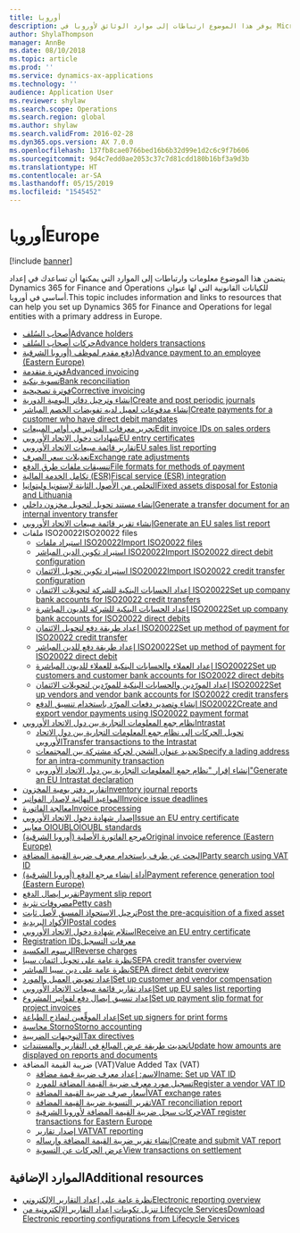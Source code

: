 ```yaml
---
title: أوروبا
description: يوفر هذا الموضوع ارتباطات إلى موارد الوثائق لأوروبا في Microsoft Dynamics 365 for Finance and Operations.
author: ShylaThompson
manager: AnnBe
ms.date: 08/10/2018
ms.topic: article
ms.prod: ''
ms.service: dynamics-ax-applications
ms.technology: ''
audience: Application User
ms.reviewer: shylaw
ms.search.scope: Operations
ms.search.region: global
ms.author: shylaw
ms.search.validFrom: 2016-02-28
ms.dyn365.ops.version: AX 7.0.0
ms.openlocfilehash: 137fb8cae0766bed16b6b32d99e1d2c6c9f7b606
ms.sourcegitcommit: 9d4c7edd0ae2053c37c7d81cdd180b16bf3a9d3b
ms.translationtype: HT
ms.contentlocale: ar-SA
ms.lasthandoff: 05/15/2019
ms.locfileid: "1545452"
---
```

# <a name="europe"></a><span data-ttu-id="79bb2-103">أوروبا</span><span class="sxs-lookup"><span data-stu-id="79bb2-103">Europe</span></span> 

[!include [banner](../includes/banner.md)]

<span data-ttu-id="79bb2-104">يتضمن هذا الموضوع معلومات وارتباطات إلى الموارد التي يمكنها أن تساعدك في إعداد Dynamics 365 for Finance and Operations للكيانات القانونية التي لها عنوان أساسي في أوروبا.</span><span class="sxs-lookup"><span data-stu-id="79bb2-104">This topic includes information and links to resources that can help you set up Dynamics 365 for Finance and Operations for legal entities with a primary address in Europe.</span></span> 

- [<span data-ttu-id="79bb2-105">أصحاب السُلف‬</span><span class="sxs-lookup"><span data-stu-id="79bb2-105">Advance holders</span></span>](emea-advance-holders.md)
 - [<span data-ttu-id="79bb2-106">حركات أصحاب السُلف</span><span class="sxs-lookup"><span data-stu-id="79bb2-106">Advance holders transactions</span></span>](emea-advance-holders-transactions.md)
 - [<span data-ttu-id="79bb2-107">دفع مقدم لموظف (‏‫أوروبا الشرقية‬)</span><span class="sxs-lookup"><span data-stu-id="79bb2-107">Advance payment to an employee (Eastern Europe)</span></span>](tasks/advance-payment-employee.md)
- [<span data-ttu-id="79bb2-108">فوترة متقدمة</span><span class="sxs-lookup"><span data-stu-id="79bb2-108">Advanced invoicing</span></span>](emea-advance-invoice.md)
- [<span data-ttu-id="79bb2-109">تسوية بنكية</span><span class="sxs-lookup"><span data-stu-id="79bb2-109">Bank reconciliation</span></span>](emea-bank-reconciliation.md)
- [<span data-ttu-id="79bb2-110">فوترة تصحيحية</span><span class="sxs-lookup"><span data-stu-id="79bb2-110">Corrective invoicing</span></span>](emea-corrective-invoice.md)
- [<span data-ttu-id="79bb2-111">إنشاء وترحيل دفاتر اليومية الدورية​</span><span class="sxs-lookup"><span data-stu-id="79bb2-111">Create and post periodic journals</span></span>](emea-create-post-periodic-journals.md)
- [<span data-ttu-id="79bb2-112">إنشاء مدفوعات لعميل لديه ‏‫تفويضات الخصم المباشر‬</span><span class="sxs-lookup"><span data-stu-id="79bb2-112">Create payments for a customer who have direct debit mandates</span></span>](tasks/create-payments-customers-who-have-direct-debit-mandates.md)
- [<span data-ttu-id="79bb2-113">تحرير معرفات الفواتير في أوامر المبيعات</span><span class="sxs-lookup"><span data-stu-id="79bb2-113">Edit invoice IDs on sales orders</span></span>](emea-edit-invoice-id-sales-orders.md)
- [<span data-ttu-id="79bb2-114">شهادات دخول الاتحاد الأوروبي</span><span class="sxs-lookup"><span data-stu-id="79bb2-114">EU entry certificates</span></span>](emea-entry-certificates.md)
- [<span data-ttu-id="79bb2-115">تقارير قائمة مبيعات الاتحاد الأوروبي</span><span class="sxs-lookup"><span data-stu-id="79bb2-115">EU sales list reporting</span></span>](emea-eu-sales-list.md)
- [<span data-ttu-id="79bb2-116">تعديلات سعر الصرف</span><span class="sxs-lookup"><span data-stu-id="79bb2-116">Exchange rate adjustments</span></span>](emea-exchange-rate-adjustments.md)
- [<span data-ttu-id="79bb2-117">تنسيقات ملفات طرق الدفع</span><span class="sxs-lookup"><span data-stu-id="79bb2-117">File formats for methods of payment</span></span>](emea-select-file-formats-for-the-method-of-payments.md)
- [<span data-ttu-id="79bb2-118">تكامل الخدمة المالية (ESR)</span><span class="sxs-lookup"><span data-stu-id="79bb2-118">Fiscal service (ESR) integration</span></span>](emea-fiscal-service-integration.md)
- [<span data-ttu-id="79bb2-119">التخلص من الأصول الثابتة لإستونيا وليتوانيا</span><span class="sxs-lookup"><span data-stu-id="79bb2-119">Fixed assets disposal for Estonia and Lithuania</span></span>](emea-credit-note-reverse-fixed-asset-sale.md)
- [<span data-ttu-id="79bb2-120">إنشاء مستند تحويل لتحويل مخزون داخلي</span><span class="sxs-lookup"><span data-stu-id="79bb2-120">Generate a transfer document for an internal inventory transfer</span></span>](tasks/transfer-document-internal-inventory-transfer.md)
- [<span data-ttu-id="79bb2-121">إنشاء تقرير قائمة مبيعات الاتحاد الأوروبي</span><span class="sxs-lookup"><span data-stu-id="79bb2-121">Generate an EU sales list report</span></span>](tasks/eur-00011-eu-sales-list-report.md)
- <span data-ttu-id="79bb2-122">ملفات ISO20022</span><span class="sxs-lookup"><span data-stu-id="79bb2-122">ISO20022 files</span></span>
  - [<span data-ttu-id="79bb2-123">استيراد ملفات ISO20022</span><span class="sxs-lookup"><span data-stu-id="79bb2-123">Import ISO20022 files</span></span>](emea-ISO20022-file-formats.md)
  - [<span data-ttu-id="79bb2-124">استيراد تكوين الدين المباشر ISO20022</span><span class="sxs-lookup"><span data-stu-id="79bb2-124">Import ISO20022 direct debit configuration</span></span>](tasks/import-iso20022-direct-debit-configuration.md)
  - [<span data-ttu-id="79bb2-125">استيراد تكوين تحويل الائتمان ISO20022</span><span class="sxs-lookup"><span data-stu-id="79bb2-125">Import ISO20022 credit transfer configuration</span></span>](tasks/import-iso20022-credit-transfer-configuration.md)
  - [<span data-ttu-id="79bb2-126">إعداد الحسابات البنكية للشركة لتحويلات الائتمان ISO20022</span><span class="sxs-lookup"><span data-stu-id="79bb2-126">Set up company bank accounts for ISO20022 credit transfers</span></span>](tasks/set-up-company-bank-accounts-iso20022-credit-transfers.md)
  - [<span data-ttu-id="79bb2-127">إعداد الحسابات البنكية للشركة للديون المباشرة ISO20022</span><span class="sxs-lookup"><span data-stu-id="79bb2-127">Set up company bank accounts for ISO20022 direct debits</span></span>](tasks/set-up-company-bank-accounts-iso20022-direct-debits.md)
  - [<span data-ttu-id="79bb2-128">إعداد طريقة دفع لتحويل الائتمان ISO20022</span><span class="sxs-lookup"><span data-stu-id="79bb2-128">Set up method of payment for ISO20022 credit transfer</span></span>](tasks/set-up-method-payment-iso20022-credit-transfer.md)
  - [<span data-ttu-id="79bb2-129">إعداد طريقة دفع للدين المباشر ISO20022</span><span class="sxs-lookup"><span data-stu-id="79bb2-129">Set up method of payment for ISO20022 direct debit</span></span>](tasks/setup-method-payment-iso20022-direct-debit.md)
  - [<span data-ttu-id="79bb2-130">إعداد العملاء والحسابات البنكية للعملاء للديون المباشرة ISO20022</span><span class="sxs-lookup"><span data-stu-id="79bb2-130">Set up customers and customer bank accounts for ISO20022 direct debits</span></span>](tasks/set-up-bank-accounts-iso20022-direct-debits.md)
  - [<span data-ttu-id="79bb2-131">إعداد المورّدين والحسابات البنكية للمورّدين لتحويلات الائتمان ISO20022</span><span class="sxs-lookup"><span data-stu-id="79bb2-131">Set up vendors and vendor bank accounts for ISO20022 credit transfers</span></span>](tasks/set-up-vendor-iso20022-credit-transfers.md)
  - [<span data-ttu-id="79bb2-132">إنشاء وتصدير دفعات المورّد باستخدام تنسيق الدفع ISO20022</span><span class="sxs-lookup"><span data-stu-id="79bb2-132">Create and export vendor payments using ISO20022 payment format</span></span>](tasks/create-export-vendor-payments-iso20022-payment-format.md)
- [<span data-ttu-id="79bb2-133">نظام جمع المعلومات التجارية بين دول الاتحاد الأوروبي</span><span class="sxs-lookup"><span data-stu-id="79bb2-133">Intrastat</span></span>](emea-intrastat.md)
  - [<span data-ttu-id="79bb2-134">تحويل الحركات إلى نظام جمع المعلومات التجارية بين دول الاتحاد الأوروبي</span><span class="sxs-lookup"><span data-stu-id="79bb2-134">Transfer transactions to the Intrastat</span></span>](tasks/transfer-transactions-intrastat.md)
  - [<span data-ttu-id="79bb2-135">تحديد عنوان الشحن لحركة مشتركة بين المجتمعات</span><span class="sxs-lookup"><span data-stu-id="79bb2-135">Specify a lading address for an intra-community transaction</span></span>](tasks/eur-00002-specify-lading-address-intra-community.md)
  - [<span data-ttu-id="79bb2-136">إنشاء إقرار "نظام جمع المعلومات التجارية بين دول الاتحاد الأوروبي"</span><span class="sxs-lookup"><span data-stu-id="79bb2-136">Generate an EU Intrastat declaration</span></span>](tasks/eur-00002-eu-intrastat-declaration.md)
- [<span data-ttu-id="79bb2-137">تقارير دفتر يومية المخزون</span><span class="sxs-lookup"><span data-stu-id="79bb2-137">Inventory journal reports</span></span>](emea-set-up-report-inventory-journal-names.md)
- [<span data-ttu-id="79bb2-138">المواعيد النهائية لإصدار الفواتير</span><span class="sxs-lookup"><span data-stu-id="79bb2-138">Invoice issue deadlines</span></span>](emea-invoice-issue-deadline.md)
- [<span data-ttu-id="79bb2-139">معالجة الفاتورة</span><span class="sxs-lookup"><span data-stu-id="79bb2-139">Invoice processing</span></span>](emea-invoice-processing.md)
- [<span data-ttu-id="79bb2-140">إصدار شهادة دخول الاتحاد الأوروبي</span><span class="sxs-lookup"><span data-stu-id="79bb2-140">Issue an EU entry certificate</span></span>](tasks/eur-00012-issue-eu-entry-certificate.md)
- [<span data-ttu-id="79bb2-141">معايير OIOUBL</span><span class="sxs-lookup"><span data-stu-id="79bb2-141">OIOUBL standards</span></span>](emea-oioubl-standards-electronic-invoicing.md)
- [<span data-ttu-id="79bb2-142">مرجع الفاتورة الأصلية (أوروبا الشرقية)</span><span class="sxs-lookup"><span data-stu-id="79bb2-142">Original invoice reference (Eastern Europe)</span></span>](tasks/ee-00004-original-invoice-reference.md)
- [<span data-ttu-id="79bb2-143">البحث عن طرف باستخدام معرف ضريبة القيمة المضافة</span><span class="sxs-lookup"><span data-stu-id="79bb2-143">Party search using VAT ID</span></span>](tasks/eur-00015-party-search-vat-id.md)
- [<span data-ttu-id="79bb2-144">أداة إنشاء مرجع الدفع (أوروبا الشرقية)</span><span class="sxs-lookup"><span data-stu-id="79bb2-144">Payment reference generation tool (Eastern Europe)</span></span>](tasks/ee-00015-payment-reference-generation-tool.md)
- [<span data-ttu-id="79bb2-145">تقرير إيصال الدفع​</span><span class="sxs-lookup"><span data-stu-id="79bb2-145">Payment slip report</span></span>](emea-eur-payment-slip-report-giro.md)
- [<span data-ttu-id="79bb2-146">مصروفات نثرية</span><span class="sxs-lookup"><span data-stu-id="79bb2-146">Petty cash</span></span>](emea-petty-cash.md)
- [<span data-ttu-id="79bb2-147">ترحيل الاستحواذ المسبق لأصل ثابت​</span><span class="sxs-lookup"><span data-stu-id="79bb2-147">Post the pre-acquisition of a fixed asset</span></span>](emea-pre-acquisition-acquisition-fixed-asset.md)
- [<span data-ttu-id="79bb2-148">الأكواد البريدية</span><span class="sxs-lookup"><span data-stu-id="79bb2-148">Postal codes</span></span>](emea-import-create-postal-codes-manually.md)
- [<span data-ttu-id="79bb2-149">استلام شهادة دخول الاتحاد الأوروبي</span><span class="sxs-lookup"><span data-stu-id="79bb2-149">Receive an EU entry certificate</span></span>](tasks/eur-00012-receive-eu-entry-certificate.md)
- [<span data-ttu-id="79bb2-150">‏‫معرفات التسجيل</span><span class="sxs-lookup"><span data-stu-id="79bb2-150">Registration IDs</span></span>](emea-registration-ids.md)
- [<span data-ttu-id="79bb2-151">الرسوم العكسية</span><span class="sxs-lookup"><span data-stu-id="79bb2-151">Reverse charges</span></span>](emea-reverse-charge.md)
- [<span data-ttu-id="79bb2-152">نظرة عامة على تحويل ائتمان سيبا</span><span class="sxs-lookup"><span data-stu-id="79bb2-152">SEPA credit transfer overview</span></span>](../accounts-payable/sepa-credit-transfer.md)
- [<span data-ttu-id="79bb2-153">نظرة عامة على دين سيبا المباشر</span><span class="sxs-lookup"><span data-stu-id="79bb2-153">SEPA direct debit overview</span></span>](../accounts-receivable/sepa-direct-debit-overview.md)
- [<span data-ttu-id="79bb2-154">إعداد تعويض العميل والمورد</span><span class="sxs-lookup"><span data-stu-id="79bb2-154">Set up customer and vendor compensation</span></span>](emea-compensation-customer-vendor-transactions.md)
- [<span data-ttu-id="79bb2-155">إعداد ‏‫تقارير قائمة مبيعات الاتحاد الأوروبي‬</span><span class="sxs-lookup"><span data-stu-id="79bb2-155">Set up EU sales list reporting</span></span>](tasks/eur-00011-eu-sales-list-reporting.md)
- [<span data-ttu-id="79bb2-156">إعداد تنسيق إيصال دفع لفواتير المشروع</span><span class="sxs-lookup"><span data-stu-id="79bb2-156">Set up payment slip format for project invoices</span></span>](tasks/set-up-payment-slip-format-project-invoices.md)
- [<span data-ttu-id="79bb2-157">إعداد الموقِّعين لنماذج الطباعة</span><span class="sxs-lookup"><span data-stu-id="79bb2-157">Set up signers for print forms</span></span>](emea-set-up-signers-for-printing-forms.md)
- [<span data-ttu-id="79bb2-158">محاسبة Storno</span><span class="sxs-lookup"><span data-stu-id="79bb2-158">Storno accounting</span></span>](emea-storno.md)
- [<span data-ttu-id="79bb2-159">التوجيهات الضريبية</span><span class="sxs-lookup"><span data-stu-id="79bb2-159">Tax directives</span></span>](emea-tax-directives.md)
- [<span data-ttu-id="79bb2-160">تحديث طريقة عرض المبالغ في التقارير والمستندات</span><span class="sxs-lookup"><span data-stu-id="79bb2-160">Update how amounts are displayed on reports and documents</span></span>](emea-amount-printing-forms.md)
- <span data-ttu-id="79bb2-161">ضريبة القيمة المضافة (VAT)</span><span class="sxs-lookup"><span data-stu-id="79bb2-161">Value Added Tax (VAT)</span></span>
  - [<span data-ttu-id="79bb2-162">الاسم: إعداد معرف ضريبة قيمة مضافة</span><span class="sxs-lookup"><span data-stu-id="79bb2-162">name: Set up VAT ID</span></span>](tasks/eur-00015-vat-id.md)
  - [<span data-ttu-id="79bb2-163">تسجيل مورد معرف ضريبة القيمة المضافة للمورد</span><span class="sxs-lookup"><span data-stu-id="79bb2-163">Register a vendor VAT ID</span></span>](tasks/eur-00015-registration-vendor-vat-id.md)
  - [<span data-ttu-id="79bb2-164">أسعار صرف ضريبة القيمة المضافة</span><span class="sxs-lookup"><span data-stu-id="79bb2-164">VAT exchange rates</span></span>](emea-vat-exchange-rate.md)
  - [<span data-ttu-id="79bb2-165">تقرير التسوية ضريبة القيمة المضافة</span><span class="sxs-lookup"><span data-stu-id="79bb2-165">VAT reconciliation report</span></span>](tasks/eur-00018-vat-reconciliation-report.md)
  - [<span data-ttu-id="79bb2-166">حركات سجل ضريبة القيمة المضافة لأوروبا الشرقية​</span><span class="sxs-lookup"><span data-stu-id="79bb2-166">VAT register transactions for Eastern Europe</span></span>](emea-vat-register-transactions.md)
  - [<span data-ttu-id="79bb2-167">إصدار تقارير VAT</span><span class="sxs-lookup"><span data-stu-id="79bb2-167">VAT reporting</span></span>](emea-vat-reporting.md)
  - [<span data-ttu-id="79bb2-168">إنشاء تقرير ضريبة القيمة المضافة وإرساله</span><span class="sxs-lookup"><span data-stu-id="79bb2-168">Create and submit VAT report</span></span>](tasks/create-submit-vat-report.md)
  - [<span data-ttu-id="79bb2-169">عرض الحركات عن التسوية</span><span class="sxs-lookup"><span data-stu-id="79bb2-169">View transactions on settlement</span></span>](emea-transactions-settlement-form.md)

## <a name="additional-resources"></a><span data-ttu-id="79bb2-170">الموارد الإضافية</span><span class="sxs-lookup"><span data-stu-id="79bb2-170">Additional resources</span></span>

- [<span data-ttu-id="79bb2-171">نظرة عامة على إعداد التقارير الإلكتروني</span><span class="sxs-lookup"><span data-stu-id="79bb2-171">Electronic reporting overview</span></span>](../../dev-itpro/analytics/general-electronic-reporting.md)
- [<span data-ttu-id="79bb2-172">تنزيل تكوينات إعداد التقارير الإلكترونية من Lifecycle Services</span><span class="sxs-lookup"><span data-stu-id="79bb2-172">Download Electronic reporting configurations from Lifecycle Services</span></span>](../../dev-itpro/analytics/download-electronic-reporting-configuration-lcs.md)

